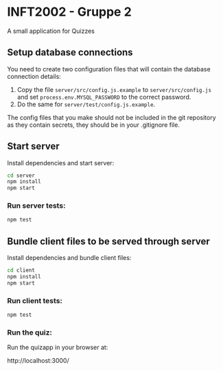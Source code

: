 # INFT2002 - Gruppe 2

A small application for Quizzes

## Setup database connections

You need to create two configuration files that will contain the database connection details:

1. Copy the file `server/src/config.js.example` to `server/src/config.js` and set
   `process.env.MYSQL_PASSWORD` to the correct password.
2. Do the same for `server/test/config.js.example`.

The config files that you make should not be included in the git repository as they contain secrets,
they should be in your .gitignore file.

## Start server

Install dependencies and start server:

```sh
cd server
npm install
npm start
```

### Run server tests:

```sh
npm test
```

## Bundle client files to be served through server

Install dependencies and bundle client files:

```sh
cd client
npm install
npm start
```

### Run client tests:

```sh
npm test
```

### Run the quiz:

Run the quizapp in your browser at:

http://localhost:3000/
